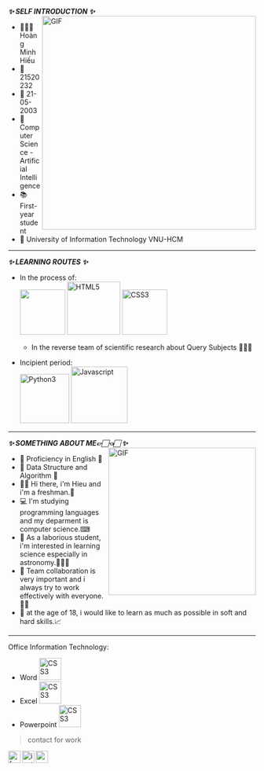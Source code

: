 
**_✨ SELF INTRODUCTION ✨_**
<img align="right" width="435px" alt="GIF" src="https://i.stack.imgur.com/z2WFo.gif" />
- 👨🏻‍🎓 Hoàng Minh Hiếu
- 🔖 21520232
- 📅 21-05-2003 
- 📖 Computer Science - Artificial Intelligence
- 📚 First-year student 
- 🏫 University of Information Technology VNU-HCM 
---
**_✨ LEARNING ROUTES ✨_** 
- In the process of: \
  <img width="92px" src="https://i.ibb.co/cD7rgYW/readme-logo-C.png" border="0" />
  <img width="108px" src="https://i.ibb.co/Gs13k6v/HTML5.png" alt="HTML5" border="0" />
  <img width="92px" src="https://i.ibb.co/WWjW9Xm/CSS3.png" alt="CSS3" border="0" />
  
  
  - In the reverse team of scientific research about Query Subjects 👨🏻‍💻 
  
  
- Incipient period: \
  <img width="100px" src="https://i.ibb.co/MDHTKhG/Python3.png" alt="Python3" border="0" />
  <img width="115px" src="https://i.ibb.co/LCd3gKM/Javascript.png" alt="Javascript" border="0" />
 ---
**_✨ SOMETHING ABOUT ME👉🏻👈🏻 ✨_**
 <img align="right" width="300px" alt="GIF" src="https://static3.srcdn.com/wordpress/wp-content/uploads/2020/10/Among-Us-Desktop-Wallpaper-Backgrounds-ExCharny-Realistic.jpg?q=50&fit=crop&w=740&h=370&dpr=1.5" />
 - 📒 Proficiency in English 📒
 - 📒 Data Structure and Algorithm 📒
 - 👋🏻 Hi there, i'm Hieu and i'm a freshman.🎇
 - 💻 I'm studying programming languages and my deparment is computer science.⌨
 - 🔬 As a laborious student, i'm interested in learning science especially in astronomy.👨🏻‍🚀
 - 👀 Team collaboration is very important and i always try to work effectively with everyone.👌🏻
 - 📓 at the age of 18, i would like to learn as much as possible in soft and hard skills.📈
 ---
 Office Information Technology: 
 - Word <img width="45px" src="https://findicons.com/files/icons/2795/office_2013_hd/128/word.png" alt="CSS3" border="0" />
 - Excel <img width="45px" src="https://upload.wikimedia.org/wikipedia/commons/thumb/3/34/Microsoft_Office_Excel_%282019%E2%80%93present%29.svg/826px-Microsoft_Office_Excel_%282019%E2%80%93present%29.svg.png" alt="CSS3" border="0" />
 - Powerpoint <img width="45px" src="https://findicons.com/files/icons/2795/office_2013_hd/2000/powerpoint.png" alt="CSS3" border="0" />

> contact for work
<a href="https://www.facebook.com/BEON.2003">
  <img align="left" alt="facebook" width="25px" src="https://img.icons8.com/fluency/240/000000/facebook-new.png" />
</a>
<a href="https://www.instagram.com/hieuhoang258/">
  <img align="left" alt="instagram" width="25px" src="https://img.icons8.com/fluency/240/000000/instagram-new.png" />
</a>
<a href="21520232@gm.uit.edu.vn">
  <img align="left" alt="gmail" width="25px" src="https://img.icons8.com/color/240/000000/gmail-new.png" />
</a>

